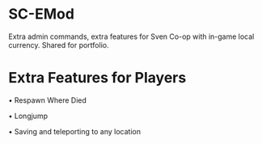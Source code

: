 # SC-EMod
Extra admin commands, extra features for Sven Co-op with in-game local currency. Shared for portfolio.

# Extra Features for Players
• Respawn Where Died

• Longjump

• Saving and teleporting to any location

